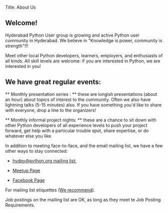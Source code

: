 Title: About Us

## Welcome!

Hyderabad Python User group is growing and active Python user community in Hyderabad. We believe in "Knowledge is power, community is strength"!!!

Meet other local Python developers, learners, employers, and enthusiasts of all kinds.
 All skill levels are welcome: if you are interested in Python, we are interested in you!

## We have great regular events:

** Monthly presentation series : ** these are longish presentations (about an hour) about topics of interest to the community.
 Often we also have lightning talks (5-15 minutes) also.
 If you have something you'd like to share with everyone, drop a line to the organizers!

** Monthly informal project nights: ** these are a chance to sit down with other Python developers of all
experience levels to push your project forward, get help with a particular trouble spot,
share expertise, or do whatever else you like.

In addition to meeting face-to-face, and the email mailing list, we have a few other ways to stay connected:

- [hydpy@python.org mailing list:](https://mail.python.org/mm3/mailman3/lists/hydpy.python.org/)

- [Meetup Page](https://www.meetup.com/Hyderabad-Python-Meetup-Group/)

- [Facebook Page](https://www.facebook.com/HydPy/)


For mailing list etiquettes ([We recommend](https://www.shakthimaan.com/downloads/glv/presentations/mailing-list-etiquette.pdf)).


Job postings on the mailing list are OK, as long as they meet te Job Posting Requirements.